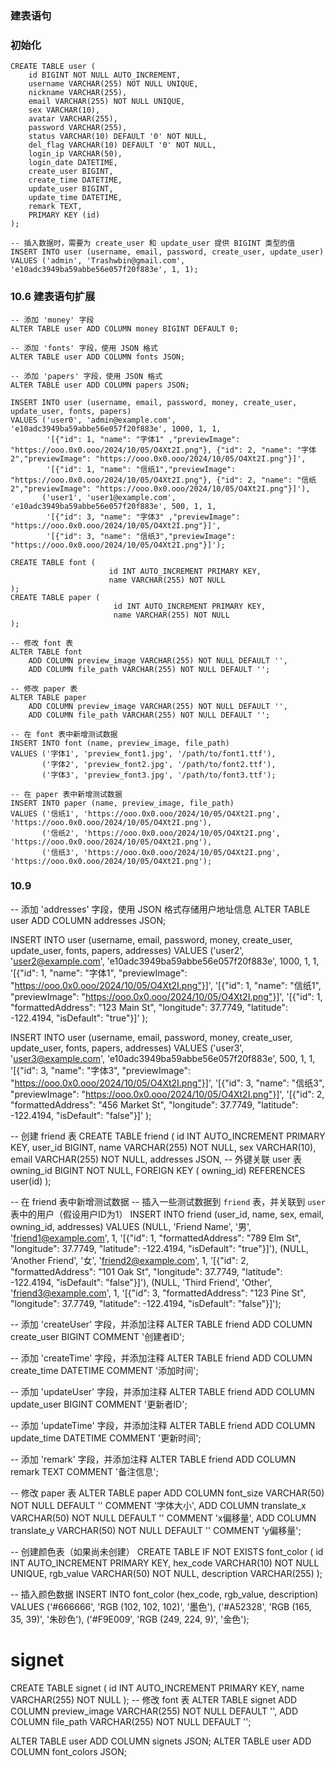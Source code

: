 
### 建表语句

### 初始化
```
CREATE TABLE user (
    id BIGINT NOT NULL AUTO_INCREMENT,
    username VARCHAR(255) NOT NULL UNIQUE,
    nickname VARCHAR(255),
    email VARCHAR(255) NOT NULL UNIQUE,
    sex VARCHAR(10),
    avatar VARCHAR(255),
    password VARCHAR(255),
    status VARCHAR(10) DEFAULT '0' NOT NULL,
    del_flag VARCHAR(10) DEFAULT '0' NOT NULL,
    login_ip VARCHAR(50),
    login_date DATETIME,
    create_user BIGINT,
    create_time DATETIME,
    update_user BIGINT,
    update_time DATETIME,
    remark TEXT,
    PRIMARY KEY (id)
);

-- 插入数据时，需要为 create_user 和 update_user 提供 BIGINT 类型的值
INSERT INTO user (username, email, password, create_user, update_user) VALUES ('admin', 'Trashwbin@gmail.com', 'e10adc3949ba59abbe56e057f20f883e', 1, 1);

```
### 10.6 建表语句扩展

```
-- 添加 'money' 字段
ALTER TABLE user ADD COLUMN money BIGINT DEFAULT 0;

-- 添加 'fonts' 字段，使用 JSON 格式
ALTER TABLE user ADD COLUMN fonts JSON;

-- 添加 'papers' 字段，使用 JSON 格式
ALTER TABLE user ADD COLUMN papers JSON;

INSERT INTO user (username, email, password, money, create_user, update_user, fonts, papers)
VALUES ('user0', 'admin@example.com', 'e10adc3949ba59abbe56e057f20f883e', 1000, 1, 1,
        '[{"id": 1, "name": "字体1" ,"previewImage": "https://ooo.0x0.ooo/2024/10/05/O4Xt2I.png"}, {"id": 2, "name": "字体2","previewImage": "https://ooo.0x0.ooo/2024/10/05/O4Xt2I.png"}]',
        '[{"id": 1, "name": "信纸1","previewImage": "https://ooo.0x0.ooo/2024/10/05/O4Xt2I.png"}, {"id": 2, "name": "信纸2","previewImage": "https://ooo.0x0.ooo/2024/10/05/O4Xt2I.png"}]'),
       ('user1', 'user1@example.com', 'e10adc3949ba59abbe56e057f20f883e', 500, 1, 1,
        '[{"id": 3, "name": "字体3" ,"previewImage": "https://ooo.0x0.ooo/2024/10/05/O4Xt2I.png"}]',
        '[{"id": 3, "name": "信纸3","previewImage": "https://ooo.0x0.ooo/2024/10/05/O4Xt2I.png"}]');

CREATE TABLE font (
                      id INT AUTO_INCREMENT PRIMARY KEY,
                      name VARCHAR(255) NOT NULL
);
CREATE TABLE paper (
                       id INT AUTO_INCREMENT PRIMARY KEY,
                       name VARCHAR(255) NOT NULL
);

-- 修改 font 表
ALTER TABLE font
    ADD COLUMN preview_image VARCHAR(255) NOT NULL DEFAULT '',
    ADD COLUMN file_path VARCHAR(255) NOT NULL DEFAULT '';

-- 修改 paper 表
ALTER TABLE paper
    ADD COLUMN preview_image VARCHAR(255) NOT NULL DEFAULT '',
    ADD COLUMN file_path VARCHAR(255) NOT NULL DEFAULT '';

-- 在 font 表中新增测试数据
INSERT INTO font (name, preview_image, file_path)
VALUES ('字体1', 'preview_font1.jpg', '/path/to/font1.ttf'),
       ('字体2', 'preview_font2.jpg', '/path/to/font2.ttf'),
       ('字体3', 'preview_font3.jpg', '/path/to/font3.ttf');

-- 在 paper 表中新增测试数据
INSERT INTO paper (name, preview_image, file_path)
VALUES ('信纸1', 'https://ooo.0x0.ooo/2024/10/05/O4Xt2I.png', 'https://ooo.0x0.ooo/2024/10/05/O4Xt2I.png'),
       ('信纸2', 'https://ooo.0x0.ooo/2024/10/05/O4Xt2I.png', 'https://ooo.0x0.ooo/2024/10/05/O4Xt2I.png'),
       ('信纸3', 'https://ooo.0x0.ooo/2024/10/05/O4Xt2I.png', 'https://ooo.0x0.ooo/2024/10/05/O4Xt2I.png');

```
### 10.9
-- 添加 'addresses' 字段，使用 JSON 格式存储用户地址信息
ALTER TABLE user ADD COLUMN addresses JSON;

INSERT INTO user (username, email, password, money, create_user, update_user, fonts, papers, addresses)
VALUES ('user2', 'user2@example.com', 'e10adc3949ba59abbe56e057f20f883e', 1000, 1, 1,
        '[{"id": 1, "name": "字体1", "previewImage": "https://ooo.0x0.ooo/2024/10/05/O4Xt2I.png"}]',
        '[{"id": 1, "name": "信纸1", "previewImage": "https://ooo.0x0.ooo/2024/10/05/O4Xt2I.png"}]',
        '[{"id": 1, "formattedAddress": "123 Main St", "longitude": 37.7749, "latitude": -122.4194, "isDefault": "true"}]'     );

INSERT INTO user (username, email, password, money, create_user, update_user, fonts, papers, addresses)
VALUES ('user3', 'user3@example.com', 'e10adc3949ba59abbe56e057f20f883e', 500, 1, 1,
        '[{"id": 3, "name": "字体3", "previewImage": "https://ooo.0x0.ooo/2024/10/05/O4Xt2I.png"}]',
        '[{"id": 3, "name": "信纸3", "previewImage": "https://ooo.0x0.ooo/2024/10/05/O4Xt2I.png"}]',
        '[{"id": 2, "formattedAddress": "456 Market St", "longitude": 37.7749, "latitude": -122.4194, "isDefault": "false"}]'
       );


-- 创建 friend 表
CREATE TABLE friend (
                        id INT AUTO_INCREMENT PRIMARY KEY,
                        user_id BIGINT,
                        name VARCHAR(255) NOT NULL,
                        sex VARCHAR(10),
                        email VARCHAR(255) NOT NULL,
                        addresses JSON,
    -- 外键关联 user 表
                        owning_id BIGINT NOT NULL,
                        FOREIGN KEY ( owning_id) REFERENCES user(id)
);

-- 在 friend 表中新增测试数据
-- 插入一些测试数据到 `friend` 表，并关联到 `user` 表中的用户（假设用户ID为1）
INSERT INTO friend (user_id, name, sex, email, owning_id, addresses)
VALUES (NULL, 'Friend Name', '男', 'friend1@example.com', 1, '[{"id": 1, "formattedAddress": "789 Elm St", "longitude": 37.7749, "latitude": -122.4194, "isDefault": "true"}]'),
       (NULL, 'Another Friend', '女', 'friend2@example.com', 1, '[{"id": 2, "formattedAddress": "101 Oak St", "longitude": 37.7749, "latitude": -122.4194, "isDefault": "false"}]'),
       (NULL, 'Third Friend', 'Other', 'friend3@example.com', 1, '[{"id": 3, "formattedAddress": "123 Pine St", "longitude": 37.7749, "latitude": -122.4194, "isDefault": "false"}]');

-- 添加 'createUser' 字段，并添加注释
ALTER TABLE friend ADD COLUMN create_user BIGINT COMMENT '创建者ID';

-- 添加 'createTime' 字段，并添加注释
ALTER TABLE friend ADD COLUMN create_time DATETIME COMMENT '添加时间';

-- 添加 'updateUser' 字段，并添加注释
ALTER TABLE friend ADD COLUMN update_user BIGINT COMMENT '更新者ID';

-- 添加 'updateTime' 字段，并添加注释
ALTER TABLE friend ADD COLUMN update_time DATETIME COMMENT '更新时间';

-- 添加 'remark' 字段，并添加注释
ALTER TABLE friend ADD COLUMN remark TEXT COMMENT '备注信息';

-- 修改 paper 表
ALTER TABLE paper
    ADD COLUMN font_size VARCHAR(50) NOT NULL DEFAULT '' COMMENT '字体大小',
    ADD COLUMN translate_x VARCHAR(50) NOT NULL DEFAULT '' COMMENT 'x偏移量',
    ADD COLUMN translate_y VARCHAR(50) NOT NULL DEFAULT '' COMMENT 'y偏移量';

-- 创建颜色表（如果尚未创建）
CREATE TABLE IF NOT EXISTS font_color (
                                     id INT AUTO_INCREMENT PRIMARY KEY,
                                     hex_code VARCHAR(10) NOT NULL UNIQUE,
                                     rgb_value VARCHAR(50) NOT NULL,
                                     description VARCHAR(255)
);

-- 插入颜色数据
INSERT INTO font_color (hex_code, rgb_value, description)
VALUES
    ('#666666', 'RGB (102, 102, 102)', '墨色'),
    ('#A52328', 'RGB (165, 35, 39)', '朱砂色'),
    ('#F9E009', 'RGB (249, 224, 9)', '金色');

# signet
CREATE TABLE signet (
                      id INT AUTO_INCREMENT PRIMARY KEY,
                      name VARCHAR(255) NOT NULL
);
-- 修改 font 表
ALTER TABLE signet
    ADD COLUMN preview_image VARCHAR(255) NOT NULL DEFAULT '',
    ADD COLUMN file_path VARCHAR(255) NOT NULL DEFAULT '';

ALTER TABLE user ADD COLUMN signets JSON;
ALTER TABLE user ADD COLUMN font_colors JSON;




